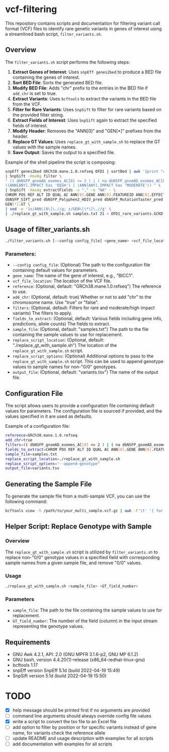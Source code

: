 # vcf-filtering

This repository contains scripts and documentation for filtering variant call format (VCF) files to identify rare genetic variants in genes of interest using a streamlined bash script, `filter_variants.sh`.

## Overview

The `filter_variants.sh` script performs the following steps:

1. **Extract Genes of Interest**: Uses `snpEff genes2bed` to produce a BED file containing the genes of interest.
2. **Sort BED File**: Sorts the generated BED file.
3. **Modify BED File**: Adds "chr" prefix to the entries in the BED file if `add_chr` is set to true.
4. **Extract Variants**: Uses `bcftools` to extract the variants in the BED file from the VCF.
5. **Filter for Rare Variants**: Uses `SnpSift` to filter for rare variants based on the provided filter string.
6. **Extract Fields of Interest**: Uses `SnpSift` again to extract the specified fields of interest.
7. **Modify Header**: Removes the "ANN[0]" and "GEN[*]" prefixes from the header.
8. **Replace GT Values**: Uses `replace_gt_with_sample.sh` to replace the GT values with the sample names.
9. **Save Output**: Saves the output to a specified file.

Example of the shell pipeline the script is composing:
```sh
snpEff genes2bed GRCh38.mane.1.0.refseq OFD1 | sortBed | awk '{print "chr"$0}' | bcftools view ann.dbnsfp.vcf.gz -R - \
| SnpSift -Xmx8g filter \
" (( dbNSFP_gnomAD_exomes_AC[0] <= 2 ) | ( na dbNSFP_gnomAD_exomes_AC[0] )) & \
((ANN[ANY].IMPACT has 'HIGH') | (ANN[ANY].IMPACT has 'MODERATE')) " \
| SnpSift -Xmx4g extractFields -s "," -e "NA" - \
CHROM POS REF ALT ID QUAL AC ANN[0].GENE ANN[0].FEATUREID ANN[0].EFFECT ANN[0].IMPACT ANN[0].HGVS_C ANN[0].HGVS_P \
dbNSFP_SIFT_pred dbNSFP_Polyphen2_HDIV_pred dbNSFP_MutationTaster_pred dbNSFP_CADD_phred dbNSFP_gnomAD_exomes_AC dbNSFP_gnomAD_genomes_AC dbNSFP_ALFA_Total_AC \
GEN[*].GT \
| sed -e '1s/ANN\[0\]\.//g; s/GEN\[\*\]\.//g' \
| ./replace_gt_with_sample.sh samples.txt 21 > OFD1_rare_variants.GCKD.tsv
```

## Usage of filter_variants.sh

```sh
./filter_variants.sh [--config config_file] <gene_name> <vcf_file_location> [reference] [add_chr] [filters] [fields_to_extract] [sample_file] [replace_script_location] [output_file]
```

### Parameters:

- `--config config_file`: (Optional) The path to the configuration file containing default values for parameters.
- `gene_name`: The name of the gene of interest, e.g., "BICC1".
- `vcf_file_location`: The location of the VCF file.
- `reference`: (Optional, default: "GRCh38.mane.1.0.refseq") The reference to use.
- `add_chr`: (Optional, default: true) Whether or not to add "chr" to the chromosome name. Use "true" or "false".
- `filters`: (Optional, default: Filters for rare and moderate/high impact variants) The filters to apply.
- `fields_to_extract`: (Optional, default: Various fields including gene info, predictions, allele counts) The fields to extract.
- `sample_file`: (Optional, default: "samples.txt") The path to the file containing the sample values to use for replacement.
- `replace_script_location`: (Optional, default: "./replace_gt_with_sample.sh") The location of the `replace_gt_with_sample.sh` script.
- `replace_script_options`: (Optional) Additional options to pass to the `replace_gt_with_sample.sh` script. This can be used to append genotype values to sample names for non-"0/0" genotypes.
- `output_file`: (Optional, default: "variants.tsv") The name of the output file.

## Configuration File

The script allows users to provide a configuration file containing default values for parameters. The configuration file is sourced if provided, and the values specified in it are used as defaults.

Example of a configuration file:
```sh
reference=GRCh38.mane.1.0.refseq
add_chr=true
filters=(( dbNSFP_gnomAD_exomes_AC[0] <= 2 ) | ( na dbNSFP_gnomAD_exomes_AC[0] )) & ((ANN[ANY].IMPACT has 'HIGH') | (ANN[ANY].IMPACT has 'MODERATE'))
fields_to_extract=CHROM POS REF ALT ID QUAL AC ANN[0].GENE ANN[0].FEATUREID ANN[0].EFFECT ANN[0].IMPACT ANN[0].HGVS_C ANN[0].HGVS_P dbNSFP_SIFT_pred dbNSFP_Polyphen2_HDIV_pred dbNSFP_MutationTaster_pred dbNSFP_CADD_phred dbNSFP_gnomAD_exomes_AC dbNSFP_gnomAD_genomes_AC dbNSFP_ALFA_Total_AC GEN[*].GT
sample_file=samples.txt
replace_script_location=./replace_gt_with_sample.sh
replace_script_options="--append-genotype"
output_file=variants.tsv
```

## Generating the Sample File

To generate the sample file from a multi-sample VCF, you can use the following command:

```sh
bcftools view -h /path/to/your_multi_sample.vcf.gz | awk -F'\t' '{ for (i=10; i<=NF; ++i) printf "%s%s", $i, (i==NF ? RS : ",") }' > /path/to/samplefile.txt
```

## Helper Script: Replace Genotype with Sample

### Overview

The `replace_gt_with_sample.sh` script is utilized by `filter_variants.sh` to replace non-"0/0" genotype values in a specified field with corresponding sample names from a given sample file, and remove "0/0" values.

### Usage

```sh
./replace_gt_with_sample.sh <sample_file> <GT_field_number>
```

### Parameters

- `sample_file`: The path to the file containing the sample values to use for replacement.
- `GT_field_number`: The number of the field (column) in the input stream representing the genotype values.

## Requirements

- GNU Awk 4.2.1, API: 2.0 (GNU MPFR 3.1.6-p2, GNU MP 6.1.2)
- GNU bash, version 4.4.20(1)-release (x86_64-redhat-linux-gnu)
- bcftools 1.17
- snpEff version SnpEff 5.1d (build 2022-04-19 15:49)
- SnpSift version 5.1d (build 2022-04-19 15:50)

# TODO
- [x] help message should be printed first if no arguments are provided
- [ ] command line arguments should always override config file values
- [x] write a script to convert the tsv file to an Excel file
- [ ] add option to filter by position or for specific variants instead of gene name, for variants check the reference allele
- [ ] update README and usage description with examples for all scripts
- [ ] add documentation with examples for all scripts